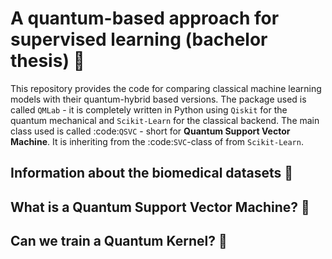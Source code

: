 # A quantum-based approach for supervised learning (bachelor thesis) 🎉

This repository provides the code for comparing classical machine learning models with their quantum-hybrid based versions. 
The package used is called `QMLab` - it is completely written in Python using `Qiskit` for the quantum mechanical and `Scikit-Learn` for the classical backend. The main class used is called 
:code:`QSVC` - short for **Quantum Support Vector Machine**. It is inheriting from the :code:`SVC`-class of 
from `Scikit-Learn`. 

## Information about the biomedical datasets 🧪

## What is a Quantum Support Vector Machine? 🤔

## Can we train a Quantum Kernel? 🤨
